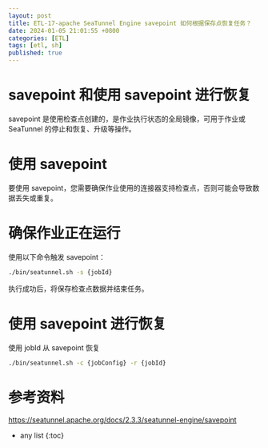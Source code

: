 ```yaml
---
layout: post
title: ETL-17-apache SeaTunnel Engine savepoint 如何根据保存点恢复任务？
date: 2024-01-05 21:01:55 +0800
categories: [ETL]
tags: [etl, sh]
published: true
---
```


# savepoint 和使用 savepoint 进行恢复

savepoint 是使用检查点创建的，是作业执行状态的全局镜像，可用于作业或 SeaTunnel 的停止和恢复、升级等操作。

# 使用 savepoint

要使用 savepoint，您需要确保作业使用的连接器支持检查点，否则可能会导致数据丢失或重复。

# 确保作业正在运行

使用以下命令触发 savepoint：

```bash
./bin/seatunnel.sh -s {jobId}
```
执行成功后，将保存检查点数据并结束任务。

# 使用 savepoint 进行恢复

使用 jobId 从 savepoint 恢复

```bash
./bin/seatunnel.sh -c {jobConfig} -r {jobId}
```

# 参考资料

https://seatunnel.apache.org/docs/2.3.3/seatunnel-engine/savepoint

* any list
{:toc}